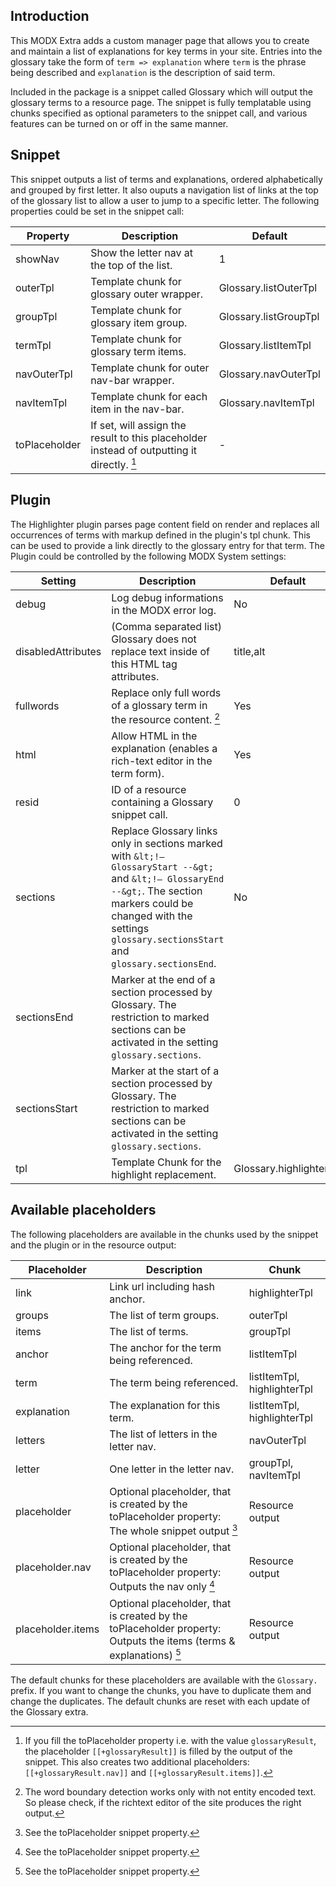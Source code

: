 ## Introduction

This MODX Extra adds a custom manager page that allows you to create and
maintain a list of explanations for key terms in your site. Entries into the
glossary take the form of `term => explanation` where `term` is the phrase being
described and `explanation` is the description of said term.

Included in the package is a snippet called Glossary which will output the 
glossary terms to a resource page. The snippet is fully templatable using 
chunks specified as optional parameters to the snippet call, and various 
features can be turned on or off in the same manner.

## Snippet

This snippet outputs a list of terms and explanations, ordered alphabetically 
and grouped by first letter. It also ouputs a navigation list of links at the 
top of the glossary list to allow a user to jump to a specific letter.
The following properties could be set in the snippet call:

Property | Description | Default
---------|-------------|--------
showNav | Show the letter nav at the top of the list. | 1
outerTpl | Template chunk for glossary outer wrapper. | Glossary.listOuterTpl
groupTpl | Template chunk for glossary item group. | Glossary.listGroupTpl
termTpl | Template chunk for glossary term items. | Glossary.listItemTpl
navOuterTpl | Template chunk for outer nav-bar wrapper. | Glossary.navOuterTpl
navItemTpl | Template chunk for each item in the nav-bar. | Glossary.navItemTpl
toPlaceholder | If set, will assign the result to this placeholder instead of outputting it directly. [^1] | -

[^1]: If you fill the toPlaceholder property i.e. with the value
`glossaryResult`, the placeholder `[[+glossaryResult]]` is filled by the output
of the snippet. This also creates two additional placeholders:
`[[+glossaryResult.nav]]` and `[[+glossaryResult.items]]`.

## Plugin

The Highlighter plugin parses page content field on render and replaces all
occurrences of terms with markup defined in the plugin's tpl chunk. This can be
used to provide a link directly to the glossary entry for that term. The Plugin 
could be controlled by the following MODX System settings:

Setting | Description | Default
------------|---------|--------
debug | Log debug informations in the MODX error log. | No
disabledAttributes | (Comma separated list) Glossary does not replace text inside of this HTML tag attributes. | title,alt
fullwords | Replace only full words of a glossary term in the resource content. [^2] | Yes
html | Allow HTML in the explanation (enables a rich-text editor in the term form). | Yes
resid | ID of a resource containing a Glossary snippet call. | 0
sections | Replace Glossary links only in sections marked with `&lt;!— GlossaryStart --&gt;` and `&lt;!— GlossaryEnd --&gt;`. The section markers could be changed with the settings `glossary.sectionsStart` and `glossary.sectionsEnd`. | No
sectionsEnd | Marker at the end of a section processed by Glossary. The restriction to marked sections can be activated in the setting `glossary.sections`.
sectionsStart | Marker at the start of a section processed by Glossary. The restriction to marked sections can be activated in the setting `glossary.sections`.
tpl | Template Chunk for the highlight replacement. | Glossary.highlighterTpl

[^2]: The word boundary detection works only with not entity encoded text. So please check, if the richtext editor of the site produces the right output.

## Available placeholders

The following placeholders are available in the chunks used by the snippet and
the plugin or in the resource output:

Placeholder | Description | Chunk
------------|-------------|------
link | Link url including hash anchor. | highlighterTpl
groups | The list of term groups. | outerTpl
items | The list of terms. | groupTpl
anchor | The anchor for the term being referenced. | listItemTpl
term | The term being referenced. | listItemTpl, highlighterTpl
explanation | The explanation for this term. | listItemTpl, highlighterTpl
letters | The list of letters in the letter nav. | navOuterTpl
letter | One letter in the letter nav. | groupTpl, navItemTpl
placeholder | Optional placeholder, that is created by the toPlaceholder property: The whole snippet output [^3] | Resource output
placeholder.nav | Optional placeholder, that is created by the toPlaceholder property: Outputs the nav only [^3] | Resource output
placeholder.items | Optional placeholder, that is created by the toPlaceholder property: Outputs the items (terms & explanations) [^3] | Resource output

[^3]: See the toPlaceholder snippet property.

The default chunks for these placeholders are available with the `Glossary.`
prefix. If you want to change the chunks, you have to duplicate them and
change the duplicates. The default chunks are reset with each update of the 
Glossary extra.
